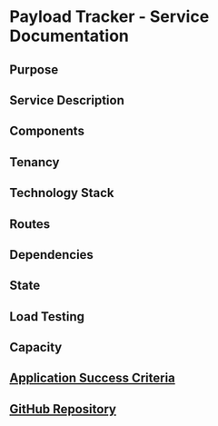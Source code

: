 # Payload Tracker - Service Documentation

## Purpose

## Service Description

## Components

## Tenancy

## Technology Stack

## Routes

## Dependencies

## State

## Load Testing

## Capacity

## [Application Success Criteria]()
## [GitHub Repository]()
